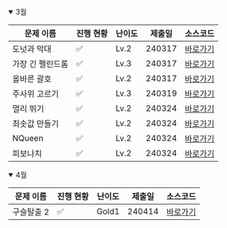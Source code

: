<details open>
<summary>3월</summary>

| 문제 이름        | 진행 현황            | 난이도 | 제출일 | 소스코드                     |
| ---------------- | -------------------- | ------ | ------ | ---------------------------- |
| 도넛과 막대 | :white_check_mark:  | Lv.2   |    240317    | [바로가기](2024_03/Sol_도넛과막대그래프.java) |
| 가장 긴 펠린드롬 | :white_check_mark:  | Lv.3   |     240317   | [바로가기](2024_03/Sol_가장긴펠린드롬.java) |
| 올바른 괄호      | :white_check_mark:   | Lv.2   |     240317   | [바로가기](2024_03/Sol_올바른문자열.java) |
| 주사위 고르기      | :white_check_mark:   | Lv.3   |   240319     | [바로가기](2024_03/Sol_주사위고르기.java) |
| 멀리 뛰기      | :white_check_mark:   | Lv.2   |   240324     | [바로가기](2024_03/Sol_멀리뛰기.java) |
| 최솟값 만들기 | :white_check_mark:   | Lv.2  |   240324     | [바로가기](2024_03/Sol_최소값만들기.java) |
| NQueen | :white_check_mark:   | Lv.2  |   240324     | [바로가기](2024_03/피보나치수.c) |
| 피보나치 | :white_check_mark:   | Lv.2  |   240324     | [바로가기](2024_03/Nqueen.cpp) |
</details>

<details open>

<summary>4월</summary>

| 문제 이름  | 진행 현황          | 난이도 | 제출일 | 소스코드                                     |
| ---------- | ------------------ | ------ | ------ | -------------------------------------------- |
| 구슬탈출 2 | :white_check_mark: | Gold1  | 240414 | [바로가기](2024_04/Sol_13460_구슬탈출2.java) |

</details>


<!-- :white_large_square: :white_check_mark: -->
